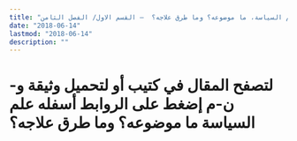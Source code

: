 ```yaml
---
title: "علم السياسة، ما موضوعه؟ وما طرق علاجه؟  – القسم الاول/ الفصل الثامن"
date: "2018-06-14"
lastmod: "2018-06-14"
description: ""
---
```

# **لتصفح المقال في كتيب أو لتحميل وثيقة و-ن-م إضغط على الروابط أسفله** **علم السياسة ما موضوعه؟ وما طرق علاجه؟**

###